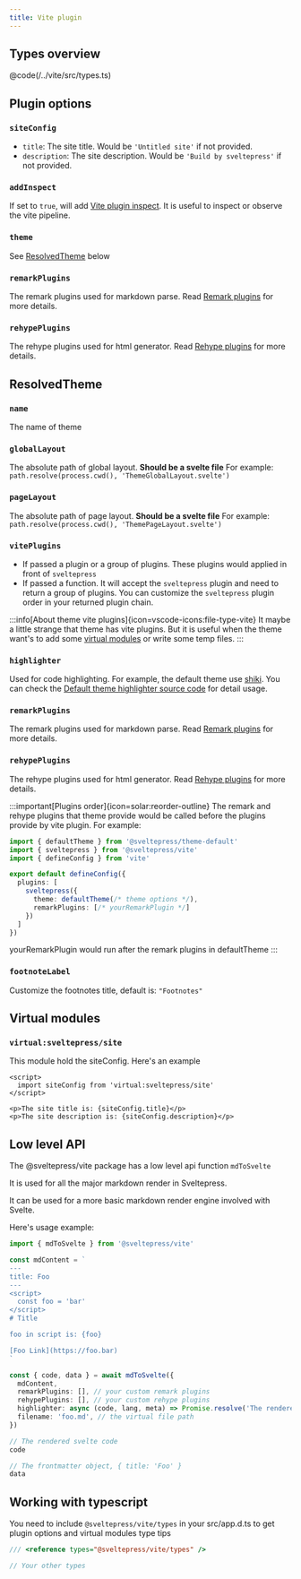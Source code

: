 ```yaml
---
title: Vite plugin
---
```


## Types overview

@code(/../vite/src/types.ts)

## Plugin options

### `siteConfig`

* `title`: The site title. Would be `'Untitled site'` if not provided.
* `description`: The site description. Would be `'Build by sveltepress'` if not provided.

### `addInspect`

If set to `true`, will add [Vite plugin inspect](https://github.com/antfu/vite-plugin-inspect).
It is useful to inspect or observe the vite pipeline.

### `theme`

See [ResolvedTheme](#ResolvedTheme) below

### `remarkPlugins`

The remark plugins used for markdown parse.
Read [Remark plugins](https://github.com/remarkjs/remark#plugins) for more details.

### `rehypePlugins`

The rehype plugins used for html generator.
Read [Rehype plugins](https://github.com/rehypejs/rehype#plugins) for more details.

## ResolvedTheme

<!-- @code(/../vite/src/types.ts,13,25) -->

### `name`

The name of theme

### `globalLayout`

The absolute path of global layout. **Should be a svelte file**
For example: `path.resolve(process.cwd(), 'ThemeGlobalLayout.svelte')`

### `pageLayout`

The absolute path of page layout. **Should be a svelte file**
For example: `path.resolve(process.cwd(), 'ThemePageLayout.svelte')`

### `vitePlugins`

* If passed a plugin or a group of plugins. These plugins would applied in front of `sveltepress`
* If passed a function. It will accept the `sveltepress` plugin and need to return a group of plugins.
  You can customize the `sveltepress` plugin order in your returned plugin chain.

:::info[About theme vite plugins]{icon=vscode-icons:file-type-vite}
  It maybe a little strange that theme has vite plugins.
  But it is useful when the theme want's to add some [virtual modules](https://vitejs.dev/guide/api-plugin.html#virtual-modules-convention) or write some temp files.
:::

### `highlighter`

Used for code highlighting.
For example, the default theme use [shiki](https://github.com/shikijs/shiki).
You can check the [Default theme highlighter source code](https://github.com/Blackman99/sveltepress/blob/256c1abe6be51d37fa1ff5f9148368207c47a7ae/packages/theme-default/src/markdown/highlighter.ts) for detail usage.

### `remarkPlugins`

The remark plugins used for markdown parse.
Read [Remark plugins](https://github.com/remarkjs/remark#plugins) for more details.

### `rehypePlugins`

The rehype plugins used for html generator.
Read [Rehype plugins](https://github.com/rehypejs/rehype#plugins) for more details.

:::important[Plugins order]{icon=solar:reorder-outline}
The remark and rehype plugins that theme provide would be called before the plugins provide by vite plugin.
For example:
```ts title="vite.config.(js|ts)"
import { defaultTheme } from '@sveltepress/theme-default'
import { sveltepress } from '@sveltepress/vite'
import { defineConfig } from 'vite'

export default defineConfig({
  plugins: [
    sveltepress({
      theme: defaultTheme(/* theme options */),
      remarkPlugins: [/* yourRemarkPlugin */]
    })
  ]
})
```
yourRemarkPlugin would run after the remark plugins in defaultTheme
:::

### `footnoteLabel`

Customize the footnotes title, default is: `"Footnotes"`

## Virtual modules

### `virtual:sveltepress/site`

This module hold the siteConfig. Here's an example

```svelte live
<script>
  import siteConfig from 'virtual:sveltepress/site'
</script>

<p>The site title is: {siteConfig.title}</p>
<p>The site description is: {siteConfig.description}</p>
```

## Low level API

The @sveltepress/vite package has a low level api function `mdToSvelte`

It is used for all the major markdown render in Sveltepress.

It can be used for a more basic markdown render engine involved with Svelte.

Here's usage example:

```ts ln
import { mdToSvelte } from '@sveltepress/vite'

const mdContent = `
---
title: Foo
---
<script>
  const foo = 'bar'
</script>
# Title

foo in script is: {foo}

[Foo Link](https://foo.bar)
`

const { code, data } = await mdToSvelte({
  mdContent,
  remarkPlugins: [], // your custom remark plugins
  rehypePlugins: [], // your custom rehype plugins
  highlighter: async (code, lang, meta) => Promise.resolve('The rendered highlighted code html'), // your custom code highlighter
  filename: 'foo.md', // the virtual file path
})

// The rendered svelte code
code

// The frontmatter object, { title: 'Foo' }
data
```

## Working with typescript

You need to include `@sveltepress/vite/types` in your src/app.d.ts to get plugin options and virtual modules type tips

```ts title="/src/app.d.ts"
/// <reference types="@sveltepress/vite/types" />

// Your other types
```
